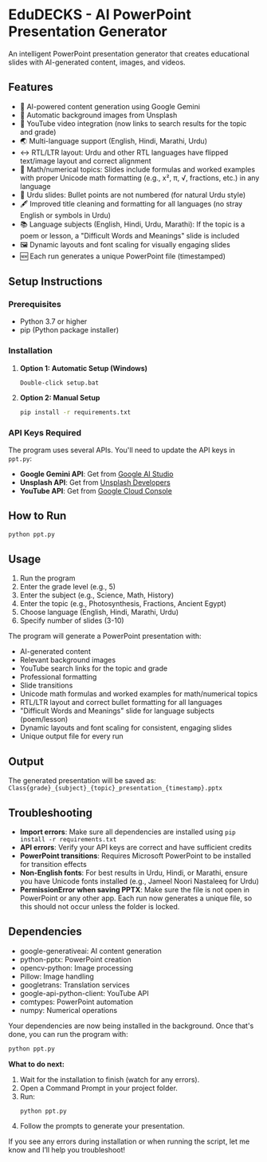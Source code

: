 # EduDECKS - AI PowerPoint Presentation Generator

An intelligent PowerPoint presentation generator that creates educational slides with AI-generated content, images, and videos.

## Features

- 🤖 AI-powered content generation using Google Gemini
- 🎨 Automatic background images from Unsplash
- 🎥 YouTube video integration (now links to search results for the topic and grade)
- 🌏 Multi-language support (English, Hindi, Marathi, Urdu)
- ↔️ RTL/LTR layout: Urdu and other RTL languages have flipped text/image layout and correct alignment
- 🧮 Math/numerical topics: Slides include formulas and worked examples with proper Unicode math formatting (e.g., x², π, √, fractions, etc.) in any language
- 📝 Urdu slides: Bullet points are not numbered (for natural Urdu style)
- 🖋️ Improved title cleaning and formatting for all languages (no stray English or symbols in Urdu)
- 📚 Language subjects (English, Hindi, Urdu, Marathi): If the topic is a poem or lesson, a "Difficult Words and Meanings" slide is included
- 🖼️ Dynamic layouts and font scaling for visually engaging slides
- 🆕 Each run generates a unique PowerPoint file (timestamped)

## Setup Instructions

### Prerequisites
- Python 3.7 or higher
- pip (Python package installer)

### Installation

1. **Option 1: Automatic Setup (Windows)**
   ```
   Double-click setup.bat
   ```

2. **Option 2: Manual Setup**
   ```bash
   pip install -r requirements.txt
   ```

### API Keys Required

The program uses several APIs. You'll need to update the API keys in `ppt.py`:

- **Google Gemini API**: Get from [Google AI Studio](https://makersuite.google.com/app/apikey)
- **Unsplash API**: Get from [Unsplash Developers](https://unsplash.com/developers)
- **YouTube API**: Get from [Google Cloud Console](https://console.cloud.google.com/)

## How to Run

```bash
python ppt.py
```

## Usage

1. Run the program
2. Enter the grade level (e.g., 5)
3. Enter the subject (e.g., Science, Math, History)
4. Enter the topic (e.g., Photosynthesis, Fractions, Ancient Egypt)
5. Choose language (English, Hindi, Marathi, Urdu)
6. Specify number of slides (3-10)

The program will generate a PowerPoint presentation with:
- AI-generated content
- Relevant background images
- YouTube search links for the topic and grade
- Professional formatting
- Slide transitions
- Unicode math formulas and worked examples for math/numerical topics
- RTL/LTR layout and correct bullet formatting for all languages
- "Difficult Words and Meanings" slide for language subjects (poem/lesson)
- Dynamic layouts and font scaling for consistent, engaging slides
- Unique output file for every run

## Output

The generated presentation will be saved as:
`Class{grade}_{subject}_{topic}_presentation_{timestamp}.pptx`

## Troubleshooting

- **Import errors**: Make sure all dependencies are installed using `pip install -r requirements.txt`
- **API errors**: Verify your API keys are correct and have sufficient credits
- **PowerPoint transitions**: Requires Microsoft PowerPoint to be installed for transition effects
- **Non-English fonts**: For best results in Urdu, Hindi, or Marathi, ensure you have Unicode fonts installed (e.g., Jameel Noori Nastaleeq for Urdu)
- **PermissionError when saving PPTX**: Make sure the file is not open in PowerPoint or any other app. Each run now generates a unique file, so this should not occur unless the folder is locked.

## Dependencies

- google-generativeai: AI content generation
- python-pptx: PowerPoint creation
- opencv-python: Image processing
- Pillow: Image handling
- googletrans: Translation services
- google-api-python-client: YouTube API
- comtypes: PowerPoint automation
- numpy: Numerical operations

Your dependencies are now being installed in the background. Once that's done, you can run the program with:

```bash
python ppt.py
```

**What to do next:**
1. Wait for the installation to finish (watch for any errors).
2. Open a Command Prompt in your project folder.
3. Run:  
   ```
   python ppt.py
   ```
4. Follow the prompts to generate your presentation.

If you see any errors during installation or when running the script, let me know and I’ll help you troubleshoot! 